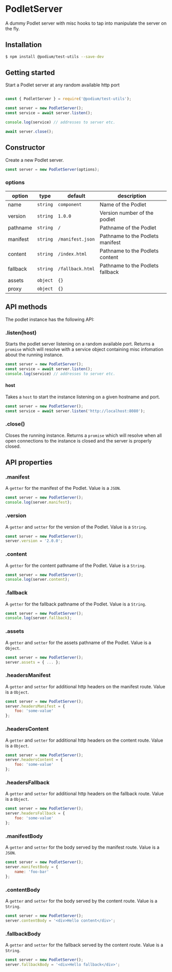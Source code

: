 # PodletServer

A dummy Podlet server with misc hooks to tap into manipulate the server on the
fly.

## Installation

```bash
$ npm install @podium/test-utils --save-dev
```

## Getting started

Start a Podlet server at any random available http port

```js

const { PodletServer } = require('@podium/test-utils');

const server = new PodletServer();
const service = await server.listen();

console.log(service) // addresses to server etc.

await server.close();
```


## Constructor

Create a new Podlet server.

```js
const server = new PodletServer(options);
```

### options

| option      | type      | default          | description                      |
| ----------- | --------- | ---------------- | -------------------------------- |
| name        | `string`  | `component`      | Name of the Podlet               |
| version     | `string`  | `1.0.0`          | Version number of the podlet     |
| pathname    | `string`  | `/`              | Pathname of the Podlet           |
| manifest    | `string`  | `/manifest.json` | Pathname to the Podlets manifest |
| content     | `string`  | `/index.html`    | Pathname to the Podlets content  |
| fallback    | `string`  | `/fallback.html` | Pathname to the Podlets fallback |
| assets      | `object`  | `{}`             |                                  |
| proxy       | `object`  | `{}`             |                                  |


## API methods

The podlet instance has the following API:

### .listen(host)

Starts the podlet server listening on a random available port. Returns a
`promise` which will resolve with a service object containing misc infomation
about the running instance.

```js
const server = new PodletServer();
const service = await server.listen();
console.log(service) // addresses to server etc.
```

#### host

Takes a `host` to start the instance listening on a given hostname and port.

```js
const server = new PodletServer();
const service = await server.listen('http://localhost:8080');
```

### .close()

Closes the running instance. Returns a `promise` which will resolve when all
open connections to the instance is closed and the server is properly closed.


## API properties

### .manifest

A `getter` for the manifest of the Podlet. Value is a `JSON`.

```js
const server = new PodletServer();
console.log(server.manifest);
```

### .version

A `getter` and `setter` for the version of the Podlet. Value is a `String`.

```js
const server = new PodletServer();
server.version = '2.0.0';
```

### .content

A `getter` for the content pathname of the Podlet. Value is a `String`.

```js
const server = new PodletServer();
console.log(server.content);
```

### .fallback

A `getter` for the fallback pathname of the Podlet. Value is a `String`.

```js
const server = new PodletServer();
console.log(server.fallback);
```

### .assets

A `getter` and `setter` for the assets pathname of the Podlet. Value is a
`Object`.

```js
const server = new PodletServer();
server.assets = { ... };
```

### .headersManifest

A `getter` and `setter` for additional http headers on the manifest route. Value
is a `Object`.

```js
const server = new PodletServer();
server.headersManifest = {
    foo: 'some-value'
};
```

### .headersContent

A `getter` and `setter` for additional http headers on the content route. Value
is a `Object`.

```js
const server = new PodletServer();
server.headersContent = {
    foo: 'some-value'
};
```

### .headersFallback

A `getter` and `setter` for additional http headers on the fallback route. Value
is a `Object`.

```js
const server = new PodletServer();
server.headersFallback = {
    foo: 'some-value'
};
```

### .manifestBody

A `getter` and `setter` for the body served by the manifest route. Value is a
`JSON`.

```js
const server = new PodletServer();
server.manifestBody = {
    name: 'foo-bar'
};
```

### .contentBody

A `getter` and `setter` for the body served by the content route. Value is a
`String`.

```js
const server = new PodletServer();
server.contentBody = '<div>Hello content</div>';
```

### .fallbackBody

A `getter` and `setter` for the fallback served by the content route. Value is a
`String`.

```js
const server = new PodletServer();
server.fallbackBody = '<div>Hello fallback</div>';
```